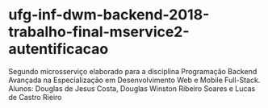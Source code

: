 # ufg-inf-dwm-backend-2018-trabalho-final-mservice2-autentificacao
Segundo microsserviço elaborado para a disciplina Programação Backend Avançada na Especialização em Desenvolvimento Web e Mobile Full-Stack. Alunos: Douglas de Jesus Costa, Douglas Winston Ribeiro Soares e Lucas de Castro Rieiro 
